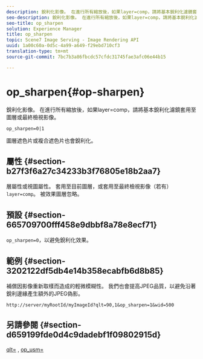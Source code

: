 ```yaml
---
description: 銳利化影像。 在進行所有縮放後，如果layer=comp，請將基本銳利化濾鏡套用至圖層或最終檢視影像。
seo-description: 銳利化影像。 在進行所有縮放後，如果layer=comp，請將基本銳利化濾鏡套用至圖層或最終檢視影像。
seo-title: op_sharpen
solution: Experience Manager
title: op_sharpen
topic: Scene7 Image Serving - Image Rendering API
uuid: 1a00c60a-0d5c-4a99-a649-f29ebd710cf3
translation-type: tm+mt
source-git-commit: 7bc7b3a86fbcdc57cfdc31745fae3afc06e44b15

---
```



# op_sharpen{#op-sharpen}

銳利化影像。 在進行所有縮放後，如果layer=comp，請將基本銳利化濾鏡套用至圖層或最終檢視影像。

`op_sharpen=0|1`

圖層遮色片或複合遮色片也會銳利化。

## 屬性 {#section-b27f3f6a27c34233b3f76805e18b2aa7}

層屬性或視圖屬性。 套用至目前圖層，或套用至最終檢視影像（若有） `layer=comp`。 被效果圖層忽略。

## 預設 {#section-665709700fff458e9dbbf8a78e8ecf71}

`op_sharpen=0`，以避免銳利化效果。

## 範例 {#section-3202122df5db4e14b358ecabfb6d8b85}

補償因影像重新取樣而造成的輕微模糊性。 我們也會提高JPEG品質，以避免沿著銳利邊緣產生額外的JPEG偽影。

`http://server/myRootId/myImageId?qlt=90,1&op_sharpen=1&wid=500`

## 另請參閱 {#section-d659199fde0d4c9dadebf1f09802915d}

[qlt=](../../../../../is-api/http-ref/image-serving-api-ref/c-http-protocol-reference/c-command-reference/r-is-http-qlt.md#reference-f69ed0758c784b0385d979820546d352) , [op_usm=](../../../../../is-api/http-ref/image-serving-api-ref/c-http-protocol-reference/c-command-reference/r-op-sharpen.md#reference-c32573230c6140f883efdaa201ea8541)
